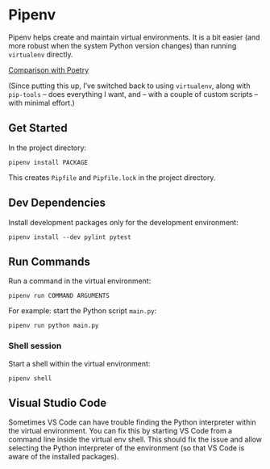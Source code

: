 # Pipenv

Pipenv helps create and maintain virtual environments. It is a bit easier (and more robust when the system Python version changes) than running `virtualenv` directly.

[Comparison with Poetry](https://johnfraney.ca/posts/2019/11/19/pipenv-poetry-benchmarks-ergonomics-2/)

(Since putting this up, I’ve switched back to using `virtualenv`, along with `pip-tools` – does everything I want, and – with a couple of custom scripts – with minimal effort.)

## Get Started

In the project directory:

```shellsession
pipenv install PACKAGE
```

This creates `Pipfile` and `Pipfile.lock` in the project directory.

## Dev Dependencies

Install development packages only for the development environment:

```shellsession
pipenv install --dev pylint pytest
```

## Run Commands

Run a command in the virtual environment:

```shellsession
pipenv run COMMAND ARGUMENTS
```

For example: start the Python script `main.py`:

```shellsession
pipenv run python main.py
```

### Shell session

Start a shell within the virtual environment:

```shellsession
pipenv shell
```

## Visual Studio Code

Sometimes VS Code can have trouble finding the Python interpreter within the virtual environment. You can fix this by starting VS Code from a command line inside the virtual env shell. This should fix the issue and allow selecting the Python interpreter of the environment (so that VS Code is aware of the installed packages).
